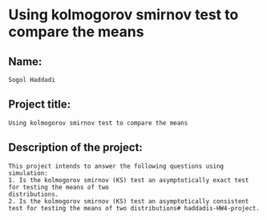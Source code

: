 # Using kolmogorov smirnov test to compare the means

## Name: 

    Sogol Haddadi

## Project title: 

    Using kolmogorov smirnov test to compare the means

## Description of the project:

    This project intends to answer the following questions using simulation:
    1. Is the kolmogorov smirnov (KS) test an asymptotically exact test for testing the means of two
    distributions.
    2. Is the kolmogorov smirnov (KS) test an asymptotically consistent test for testing the means of two distributions# haddadis-HW4-project.
